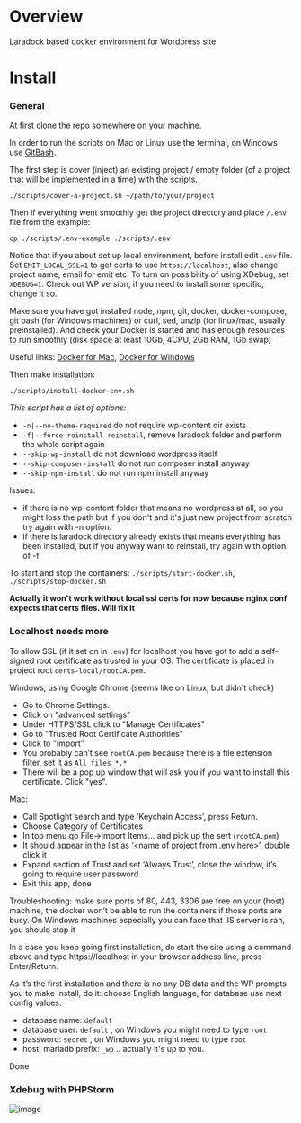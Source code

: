 # Overview
Laradock based docker environment for Wordpress site

# Install

### General

At first clone the repo somewhere on your machine.

In order to run the scripts on Mac or Linux use the terminal, on Windows use [GitBash](https://gitforwindows.org/).

The first step is cover (inject) an existing project / empty folder (of a project that will be implemented in a time) with the scripts.

`./scripts/cover-a-project.sh ~/path/to/your/project`

Then if everything went smoothly get the project directory and place `/.env` file from the example:

`cp ./scripts/.env-example ./scripts/.env`

Notice that if you about set up local environment, before install edit `.env` file. Set `EMIT_LOCAL_SSL=1` to get certs to use `https://localhost`, also change project name, email for emit etc. To turn on possibility of using XDebug, set `XDEBUG=1`. Check out WP version, if you need to install some specific, change it so.

Make sure you have got installed node, npm, git, docker, docker-compose, git bash (for Windows machines) or curl, sed, unzip (for linux/mac, usually preinstalled). And check your Docker is started and has enough resources to run smoothly (disk space at least 10Gb, 4CPU, 2Gb RAM, 1Gb swap)

Useful links: [Docker for Mac](https://download.docker.com/mac/stable/Docker.dmg), [Docker for Windows](https://download.docker.com/win/stable/Docker%20for%20Windows%20Installer.exe)

Then make installation:

`./scripts/install-docker-env.sh`

_This script has a list of options:_
* `-n|--no-theme-required` do not require wp-content dir exists
* `-f|--force-reinstall reinstall`, remove laradock folder and perform the whole script again
* `--skip-wp-install` do not download wordpress itself
* `--skip-composer-install` do not run composer install anyway
* `--skip-npm-install` do not run npm install anyway

Issues: 
* if there is no wp-content folder that means no wordpress at all, so you might loss the path but if you don't and it's just new project from scratch try again with -n option.
* if there is laradock directory already exists that means everything has been installed, but if you anyway want to reinstall, try again with option of -f

To start and stop the containers:
`./scripts/start-docker.sh`, 
`./scripts/stop-docker.sh`

**Actually it won't work without local ssl certs for now because nginx conf expects that certs files. Will fix it**

### Localhost needs more

To allow SSL (if it set on in `.env`) for localhost you have got to add a self-signed root certificate as trusted in your OS. The certificate is placed in project root `certs-local/rootCA.pem`.

Windows, using Google Chrome (seems like on Linux, but didn't check)
* Go to Chrome Settings.
* Click on "advanced settings"
* Under HTTPS/SSL click to "Manage Certificates"
* Go to "Trusted Root Certificate Authorities"
* Click to "Import"
* You probably can’t see `rootCA.pem` because there is a file extension filter, set it as `All files *.*`
* There will be a pop up window that will ask you if you want to install this certificate. Click "yes".

Mac:
* Call Spotlight search and type 'Keychain Access', press Return.
* Choose Category of Certificates
* In top menu go File->Import Items… and pick up the sert (`rootCA.pem`)
* It should appear in the list as ‘<name of project from .env here>’, double click it
* Expand section of Trust and set ‘Always Trust’, close the window, it’s going to require user password
* Exit this app, done

Troubleshooting: make sure ports of 80, 443, 3306 are free on your (host) machine, the docker won’t be able to run the containers if those ports are busy. On Windows machines especially you can face that IIS server is ran, you should stop it 

In a case you keep going first installation, do start the site using a command above and type https://localhost in your browser address line, press Enter/Return.

As it’s the first installation and there is no any DB data and the WP prompts you to make Install, do it: choose English language, for database use next config values:
* database name: `default` 
* database user: `default` , on Windows you might need to type `root`
* password: `secret` , on Windows you might need to type `root`
* host: mariadb prefix: `_wp` .. actually it's up to you.

Done 

### Xdebug with PHPStorm

![image](https://user-images.githubusercontent.com/1494325/56646188-c435f780-6687-11e9-84d9-0cf69822ea62.png)
